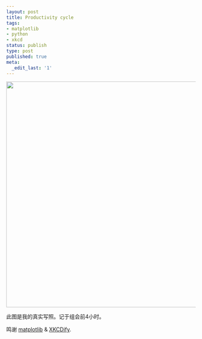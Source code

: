 ```yaml
---
layout: post
title: Productivity cycle
tags:
- matplotlib
- python
- xkcd
status: publish
type: post
published: true
meta:
  _edit_last: '1'
---
```

<a href="http://azaleasays.com/wp-content/uploads/2012/10/productivity2.png"><img class="alignnone size-full wp-image-2011" title="productivity" src="http://azaleasays.com/wp-content/uploads/2012/10/productivity2.png" alt="" width="800" height="600" /></a>

此图是我的真实写照。记于组会前4小时。

鸣谢 <a href="http://matplotlib.org/" target="_blank">matplotlib</a> &amp; <a href="http://jakevdp.github.com/blog/2012/10/07/xkcd-style-plots-in-matplotlib/" target="_blank">XKCDify</a>.
